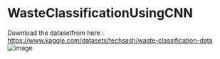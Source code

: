# WasteClassificationUsingCNN
Download the datasetfrom here : https://www.kaggle.com/datasets/techsash/waste-classification-data
![image](https://github.com/user-attachments/assets/030cabcb-e2ac-4df6-ab6d-a2b5f7ed6d82)
